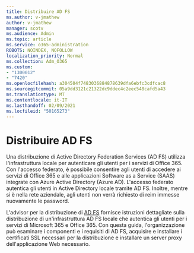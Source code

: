 ```yaml
---
title: Distribuire AD FS
ms.author: v-jmathew
author: v-jmathew
manager: scotv
ms.audience: Admin
ms.topic: article
ms.service: o365-administration
ROBOTS: NOINDEX, NOFOLLOW
localization_priority: Normal
ms.collection: Adm_O365
ms.custom:
- "1300012"
- "7420"
ms.openlocfilehash: a304504f7483036884878639dfa6ebfc3cdfcac8
ms.sourcegitcommit: 05a9dd3121c21322dc9ddec4c2eec548cafd5a43
ms.translationtype: MT
ms.contentlocale: it-IT
ms.lasthandoff: 02/09/2021
ms.locfileid: "50165273"
---
```

# <a name="deploy-ad-fs"></a>Distribuire AD FS

Una distribuzione di Active Directory Federation Services (AD FS) utilizza l'infrastruttura locale per autenticare gli utenti per i servizi di Office 365. Con l'accesso federato, è possibile consentire agli utenti di accedere ai servizi di Office 365 e alle applicazioni Software as a Service (SAAS) integrate con Azure Active Directory (Azure AD). L'accesso federato autentica gli utenti in Active Directory locale tramite AD FS. Inoltre, mentre si è nella rete aziendale, agli utenti non verrà richiesto di reim immesse nuovamente le password.

L'advisor per la distribuzione di [AD FS](https://go.microsoft.com/fwlink/?linkid=2071178) fornisce istruzioni dettagliate sulla distribuzione di un'infrastruttura AD FS locale che autentica gli utenti per i servizi di Microsoft 365 e Office 365. Con questa guida, l'organizzazione può esaminare i componenti e i requisiti di AD FS, acquisire e installare i certificati SSL necessari per la distribuzione e installare un server proxy dell'applicazione Web necessario.
